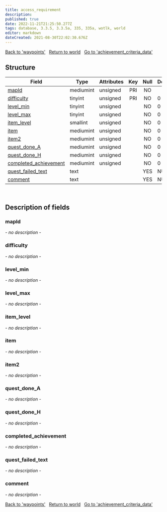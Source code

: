 ```yaml
---
title: access_requirement
description: 
published: true
date: 2022-11-21T21:25:50.277Z
tags: database, 3.3.5, 3.3.5a, 335, 335a, wotlk, world
editor: markdown
dateCreated: 2021-08-30T22:02:30.676Z
---
```


<a href="https://trinitycore.info/en/database/335/world/waypoints" class="mt-5 v-btn v-btn--depressed v-btn--flat v-btn--outlined theme--light v-size--default darkblue--text text--lighten-3"><span class="v-btn__content"><i aria-hidden="true" class="v-icon notranslate v-icon--left mdi mdi-arrow-left theme--light"></i><span>Back to 'waypoints'</span></span></a>&nbsp;&nbsp;&nbsp;<a href="https://trinitycore.info/en/database/335/world/home" class="mt-5 v-btn v-btn--depressed v-btn--flat v-btn--outlined theme--light v-size--default darkblue--text text--lighten-3"><span class="v-btn__content"><i aria-hidden="true" class="v-icon notranslate v-icon--left mdi mdi-home-outline theme--light"></i><span>Return to world</span></span></a>&nbsp;&nbsp;&nbsp;<a href="https://trinitycore.info/en/database/335/world/achievement_criteria_data" class="mt-5 v-btn v-btn--depressed v-btn--flat v-btn--outlined theme--light v-size--default darkblue--text text--lighten-3"><span class="v-btn__content"><span>Go to 'achievement_criteria_data'</span><i aria-hidden="true" class="v-icon notranslate v-icon--right mdi mdi-arrow-right theme--light"></i></span></a>

## Structure

| Field | Type | Attributes | Key | Null | Default | Extra | Comment |
| --- | --- | --- | :---: | :---: | --- | --- | --- |
| [mapId](#mapid) | mediumint | unsigned | PRI | NO |  |  |  |
| [difficulty](#difficulty) | tinyint | unsigned | PRI | NO | 0 |  |  |
| [level_min](#level_min) | tinyint | unsigned |  | NO | 0 |  |  |
| [level_max](#level_max) | tinyint | unsigned |  | NO | 0 |  |  |
| [item_level](#item_level) | smallint | unsigned |  | NO | 0 |  |  |
| [item](#item) | mediumint | unsigned |  | NO | 0 |  |  |
| [item2](#item2) | mediumint | unsigned |  | NO | 0 |  |  |
| [quest_done_A](#quest_done_a) | mediumint | unsigned |  | NO | 0 |  |  |
| [quest_done_H](#quest_done_h) | mediumint | unsigned |  | NO | 0 |  |  |
| [completed_achievement](#completed_achievement) | mediumint | unsigned |  | NO | 0 |  |  |
| [quest_failed_text](#quest_failed_text) | text |  |  | YES | NULL |  |  |
| [comment](#comment) | text |  |  | YES | NULL |  |  |
&nbsp;
## Description of fields

### mapId
*- no description -*
&nbsp;

### difficulty
*- no description -*
&nbsp;

### level_min
*- no description -*
&nbsp;

### level_max
*- no description -*
&nbsp;

### item_level
*- no description -*
&nbsp;

### item
*- no description -*
&nbsp;

### item2
*- no description -*
&nbsp;

### quest_done_A
*- no description -*
&nbsp;

### quest_done_H
*- no description -*
&nbsp;

### completed_achievement
*- no description -*
&nbsp;

### quest_failed_text
*- no description -*
&nbsp;

### comment
*- no description -*
&nbsp;

<a href="https://trinitycore.info/en/database/335/world/waypoints" class="mt-5 v-btn v-btn--depressed v-btn--flat v-btn--outlined theme--light v-size--default darkblue--text text--lighten-3"><span class="v-btn__content"><i aria-hidden="true" class="v-icon notranslate v-icon--left mdi mdi-arrow-left theme--light"></i><span>Back to 'waypoints'</span></span></a>&nbsp;&nbsp;&nbsp;<a href="https://trinitycore.info/en/database/335/world/home" class="mt-5 v-btn v-btn--depressed v-btn--flat v-btn--outlined theme--light v-size--default darkblue--text text--lighten-3"><span class="v-btn__content"><i aria-hidden="true" class="v-icon notranslate v-icon--left mdi mdi-home-outline theme--light"></i><span>Return to world</span></span></a>&nbsp;&nbsp;&nbsp;<a href="https://trinitycore.info/en/database/335/world/achievement_criteria_data" class="mt-5 v-btn v-btn--depressed v-btn--flat v-btn--outlined theme--light v-size--default darkblue--text text--lighten-3"><span class="v-btn__content"><span>Go to 'achievement_criteria_data'</span><i aria-hidden="true" class="v-icon notranslate v-icon--right mdi mdi-arrow-right theme--light"></i></span></a>
